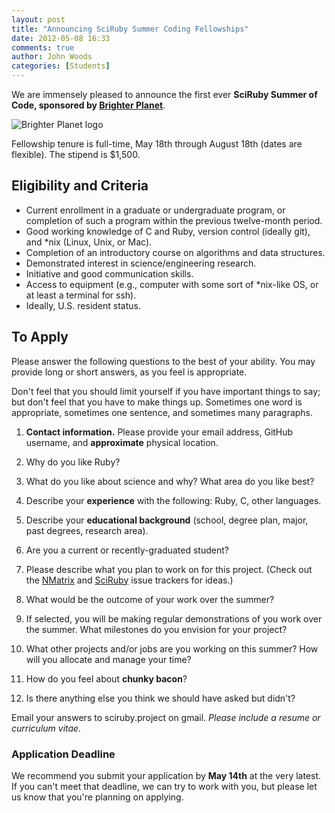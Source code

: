 ```yaml
---
layout: post
title: "Announcing SciRuby Summer Coding Fellowships"
date: 2012-05-08 16:33
comments: true
author: John Woods
categories: [Students]
---
```

We are immensely pleased to announce the first ever **SciRuby Summer of Code, sponsored by [Brighter Planet](http://brighterplanet.com/)**.

![Brighter Planet logo](http://static.brighterplanet.com/assets/logos/flush-left/inline/green/rasterized/brighter_planet-140.png)

Fellowship tenure is full-time, May 18th through August 18th (dates are flexible). The stipend is $1,500.

## Eligibility and Criteria

* Current enrollment in a graduate or undergraduate program, or completion of such a program within the previous twelve-month period.
* Good working knowledge of C and Ruby, version control (ideally git), and *nix (Linux, Unix, or Mac).
* Completion of an introductory course on algorithms and data structures.
* Demonstrated interest in science/engineering research.
* Initiative and good communication skills.
* Access to equipment (e.g., computer with some sort of *nix-like OS, or at least a terminal for ssh).
* Ideally, U.S. resident status.

## To Apply

Please answer the following questions to the best of your ability. You may provide long or short answers, as you feel is appropriate.

Don't feel that you should limit yourself if you have important things to say; but don't feel that you have to make things up. Sometimes one word is appropriate, sometimes one sentence, and sometimes many paragraphs.

1. **Contact information.** Please provide your email address, GitHub username, and **approximate** physical location.

1. Why do you like Ruby?

1. What do you like about science and why? What area do you like best?

1. Describe your **experience** with the following: Ruby, C, other languages.

2. Describe your **educational background** (school, degree plan, major, past degrees, research area).

3. Are you a current or recently-graduated student?

2. Please describe what you plan to work on for this project. (Check out the [NMatrix](http://github.com/SciRuby/nmatrix/issues) and [SciRuby](http://github.com/SciRuby/sciruby/issues) issue trackers for ideas.)

2. What would be the outcome of your work over the summer?

2. If selected, you will be making regular demonstrations of you work over the summer. What milestones do you envision for your project?

2. What other projects and/or jobs are you working on this summer? How will you allocate and manage your time?

2. How do you feel about **chunky bacon**?

2. Is there anything else you think we should have asked but didn't?

Email your answers to sciruby.project on gmail. <em>Please include a resume or curriculum vitae.</em>

### Application Deadline

We recommend you submit your application by **May 14th** at the very latest. If you can't meet that deadline, we can try to work with you, but please let us know that you're planning on applying.